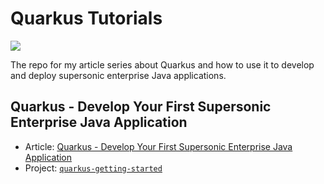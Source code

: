 # Quarkus Tutorials
![](https://github.com/ThomasVitale/quarkus-tutorials/workflows/Quarkus%20CI/badge.svg)

The repo for my article series about Quarkus and how to use it to develop and deploy supersonic enterprise Java applications.

## Quarkus - Develop Your First Supersonic Enterprise Java Application

* Article: [Quarkus - Develop Your First Supersonic Enterprise Java Application](https://www.thomasvitale.com/quarkus-getting-started/)
* Project: [`quarkus-getting-started`](https://github.com/ThomasVitale/quarkus-tutorials/tree/master/quarkus-getting-started)
